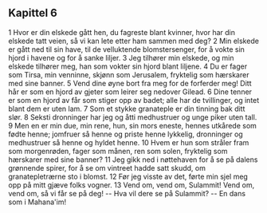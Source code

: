 ## Kapittel 6

1 Hvor er din elskede gått hen, du fagreste blant kvinner, hvor har din elskede tatt veien, så vi kan lete etter ham sammen med deg? 
2 Min elskede er gått ned til sin have, til de velluktende blomstersenger, for å vokte sin hjord i havene og for å sanke liljer. 
3 Jeg tilhører min elskede, og min elskede tilhører meg, han som vokter sin hjord blant liljene. 
4 Du er fager som Tirsa, min venninne, skjønn som Jerusalem, fryktelig som hærskarer med sine banner. 
5 Vend dine øyne bort fra meg for de forferder meg! Ditt hår er som en hjord av gjeter som leirer seg nedover Gilead. 
6 Dine tenner er som en hjord av får som stiger opp av badet; alle har de tvillinger, og intet blant dem er uten lam. 
7 Som et stykke granateple er din tinning bak ditt slør. 
8 Seksti dronninger har jeg og åtti medhustruer og unge piker uten tall. 
9 Men en er min due, min rene, hun, sin mors eneste, hennes utkårede som fødte henne; jomfruer så henne og priste henne lykkelig, dronninger og medhustruer så henne og hyldet henne. 
10 Hvem er hun som stråler fram som morgenrøden, fager som månen, ren som solen, fryktelig som hærskarer med sine banner? 
11 Jeg gikk ned i nøttehaven for å se på dalens grønnende spirer, for å se om vintreet hadde satt skudd, om granatepletrærne sto i blomst. 
12 Før jeg visste av det, førte min sjel meg opp på mitt gjæve folks vogner. 
13 Vend om, vend om, Sulammit! Vend om, vend om, så vi får se på deg! -- Hva vil dere se på Sulammit? -- En dans som i Mahana'im!

